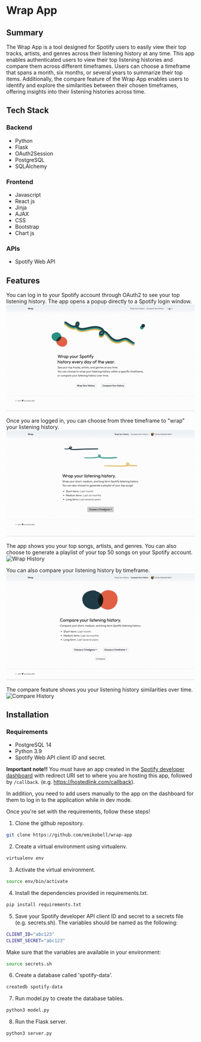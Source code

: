 # Wrap App

## Summary
The Wrap App is a tool designed for Spotify users to easily view their top tracks, artists, and genres across their listening history at any time. This app enables authenticated users to view their top listening histories and compare them across different timeframes. Users can choose a timeframe that spans a month, six months, or several years to summarize their top items. Additionally, the compare feature of the Wrap App enables users to identify and explore the similarities between their chosen timeframes, offering insights into their listening histories across time.

## Tech Stack
### Backend
- Python
- Flask
- OAuth2Session
- PostgreSQL
- SQLAlchemy

### Frontend
- Javascript
- React js
- Jinja
- AJAX
- CSS
- Bootstrap
- Chart js

### APIs
- Spotify Web API

## Features
You can log in to your Spotify account through OAuth2 to see your top listening history.
The app opens a popup directly to a Spotify login window.
![Spotify OAuth Page](/static/img/login.gif)


Once you are logged in, you can choose from three timeframe to "wrap" your listening history.
![Wrap Page](/static/img/wrap.gif)


The app shows you your top songs, artists, and genres. You can also choose to generate a playlist of your top 50 songs on your Spotify account.
![Wrap History](/static/img/wrap-history.gif)


You can also compare your listening history by timeframe.
![Compare Page](/static/img/compare.gif)


The compare feature shows you your listening history similarities over time.
![Compare History](/static/img/compare-history.gif)

## Installation

### Requirements
- PostgreSQL 14
- Python 3.9
- Spotify Web API client ID and secret.

**Important note!!**
You must have an app created in the [Spotify developer dashboard](https://developer.spotify.com/) with redirect URI set to where you are hosting this app, followed by `/callback`. (e.g. https://hostedlink.com/callback).

In addition, you need to add users manually to the app on the dashboard for them to log in to the application while in dev mode. 

Once you're set with the requirements, follow these steps!

1. Clone the github repository.
```zsh
git clone https://github.com/emikobell/wrap-app
```

2. Create a virtual environment using virtualenv.
```zsh
virtualenv env
```

3. Activate the virtual environment.
```zsh
source env/bin/activate
```

4. Install the dependencies provided in requirements.txt.
```zsh
pip install requirements.txt
```

5. Save your Spotify developer API client ID and secret to a secrets file (e.g. secrets.sh). The variables should be named as the following:
```zsh
CLIENT_ID="abc123"
CLIENT_SECRET="abc123"
```
  Make sure that the variables are available in your environment:  
```zsh
source secrets.sh
```

6. Create a database called 'spotify-data'.
```zsh
createdb spotify-data
```

7. Run model.py to create the database tables.
```zsh
python3 model.py
```

8. Run the Flask server.
```zsh
python3 server.py
```
